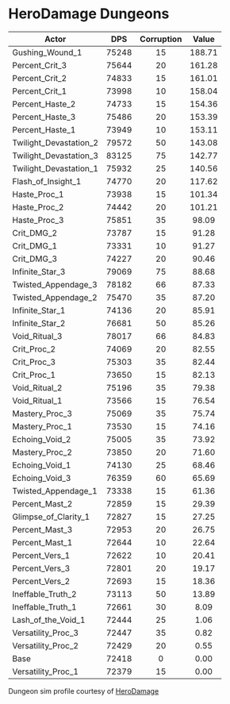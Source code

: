 # HeroDamage Dungeons
| Actor | DPS | Corruption | Value |
|---|:---:|:---:|:---:|
|Gushing_Wound_1|75248|15|188.71|
|Percent_Crit_3|75644|20|161.28|
|Percent_Crit_2|74833|15|161.01|
|Percent_Crit_1|73998|10|158.04|
|Percent_Haste_2|74733|15|154.36|
|Percent_Haste_3|75486|20|153.39|
|Percent_Haste_1|73949|10|153.11|
|Twilight_Devastation_2|79572|50|143.08|
|Twilight_Devastation_3|83125|75|142.77|
|Twilight_Devastation_1|75932|25|140.56|
|Flash_of_Insight_1|74770|20|117.62|
|Haste_Proc_1|73938|15|101.34|
|Haste_Proc_2|74442|20|101.21|
|Haste_Proc_3|75851|35|98.09|
|Crit_DMG_2|73787|15|91.28|
|Crit_DMG_1|73331|10|91.27|
|Crit_DMG_3|74227|20|90.46|
|Infinite_Star_3|79069|75|88.68|
|Twisted_Appendage_3|78182|66|87.33|
|Twisted_Appendage_2|75470|35|87.20|
|Infinite_Star_1|74136|20|85.91|
|Infinite_Star_2|76681|50|85.26|
|Void_Ritual_3|78017|66|84.83|
|Crit_Proc_2|74069|20|82.55|
|Crit_Proc_3|75303|35|82.44|
|Crit_Proc_1|73650|15|82.13|
|Void_Ritual_2|75196|35|79.38|
|Void_Ritual_1|73566|15|76.54|
|Mastery_Proc_3|75069|35|75.74|
|Mastery_Proc_1|73530|15|74.16|
|Echoing_Void_2|75005|35|73.92|
|Mastery_Proc_2|73850|20|71.60|
|Echoing_Void_1|74130|25|68.46|
|Echoing_Void_3|76359|60|65.69|
|Twisted_Appendage_1|73338|15|61.36|
|Percent_Mast_2|72859|15|29.39|
|Glimpse_of_Clarity_1|72827|15|27.25|
|Percent_Mast_3|72953|20|26.75|
|Percent_Mast_1|72644|10|22.64|
|Percent_Vers_1|72622|10|20.41|
|Percent_Vers_3|72801|20|19.17|
|Percent_Vers_2|72693|15|18.36|
|Ineffable_Truth_2|73113|50|13.89|
|Ineffable_Truth_1|72661|30|8.09|
|Lash_of_the_Void_1|72444|25|1.06|
|Versatility_Proc_3|72447|35|0.82|
|Versatility_Proc_2|72429|20|0.55|
|Base|72418|0|0.00|
|Versatility_Proc_1|72379|15|0.00|

 Dungeon sim profile courtesy of [HeroDamage](https://www.herodamage.com/)
